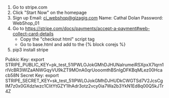 1. Go to stripe.com
2. Click "Start Now" on the homepage
3. Sign up
    Email: ci_webshop@gizagig.com
    Name: Cathal Dolan
    Password: WebShop_01
4. Go to https://stripe.com/docs/payments/accept-a-payment#web-collect-card-details
    - Copy the "checkout html" script tag
    - Go to base.html and add to the {% block corejs %}
5. pip3 install stripe

Pubkic Key: export STRIPE_PUBLIC_KEY=pk_test_51IPWLOJokGMhDJHUNalrumeiRSXpxX7lqrn1rIVcBR3WlZaANWGqyVU9kZT9MOnA0qrUooomthBSnIgDFKBqMLez00Hcacb58N
Secret Key: export STRIPE_SECRET_KEY=sk_test_51IPWLOJokGMhDJHUDkCWGTSd7V2JcsCglM7z0x0GXdzIwzc1ClitYtGZY1IhAdr3otz2vcy0ia7Wa2b3YkN1Ed8q00Q5kJTr4Z
